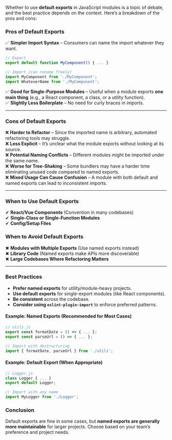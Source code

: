 Whether to use **default exports** in JavaScript modules is a topic of debate, and the best practice depends on the context. Here’s a breakdown of the pros and cons:

### **Pros of Default Exports**  
✅ **Simpler Import Syntax** – Consumers can name the import whatever they want.  
```js
// Export
export default function MyComponent() { ... }

// Import (can rename freely)
import MyComponent from './MyComponent';
import WhateverName from './MyComponent';
```

✅ **Good for Single-Purpose Modules** – Useful when a module exports **one main thing** (e.g., a React component, a class, or a utility function).  
✅ **Slightly Less Boilerplate** – No need for curly braces in imports.  

---

### **Cons of Default Exports**  
❌ **Harder to Refactor** – Since the imported name is arbitrary, automated refactoring tools may struggle.  
❌ **Less Explicit** – It’s unclear what the module exports without looking at its source.  
❌ **Potential Naming Conflicts** – Different modules might be imported under the same name.  
❌ **Worse for Tree-Shaking** – Some bundlers may have a harder time eliminating unused code compared to named exports.  
❌ **Mixed Usage Can Cause Confusion** – A module with both default and named exports can lead to inconsistent imports.  

---

### **When to Use Default Exports**  
✔ **React/Vue Components** (Convention in many codebases)  
✔ **Single-Class or Single-Function Modules**  
✔ **Config/Setup Files**  

### **When to Avoid Default Exports**  
✖ **Modules with Multiple Exports** (Use named exports instead)  
✖ **Library Code** (Named exports make APIs more discoverable)  
✖ **Large Codebases Where Refactoring Matters**  

---

### **Best Practices**  
- **Prefer named exports** for utility/module-heavy projects.  
- **Use default exports** for single-export modules (like React components).  
- **Be consistent** across the codebase.  
- **Consider using `eslint-plugin-import`** to enforce preferred patterns.  

#### **Example: Named Exports (Recommended for Most Cases)**  
```js
// utils.js
export const formatDate = () => { ... };
export const parseUrl = () => { ... };

// Import with destructuring
import { formatDate, parseUrl } from './utils';
```

#### **Example: Default Export (When Appropriate)**  
```js
// Logger.js
class Logger { ... }
export default Logger;

// Import with any name
import MyLogger from './Logger';
```

### **Conclusion**  
Default exports are fine in some cases, but **named exports are generally more maintainable** for larger projects. Choose based on your team’s preference and project needs.  
